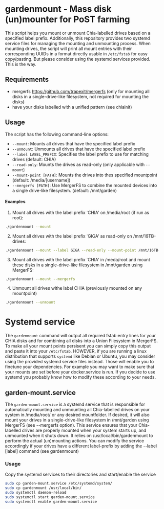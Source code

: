 # gardenmount - Mass disk (un)mounter for PoST farming

This script helps you mount or unmount Chia-labelled drives based on a specified label prefix. Additionally, this repository provides two systemd service files for managing the mounting and unmounting process.
When mounting drives, the script will print all mount entries with their corresponding UUIDs in a format directly usable in `/etc/fstab` for easy copy/pasting. But please consider using the systemd services provided. This is the way.

## Requirements

- mergerfs https://github.com/trapexit/mergerfs (only for mounting all disks in a single-drive-like filesystem, not required for mounting the disks)
- have your disks labelled with a unified pattern (see chiainit)

## Usage

The script has the following command-line options:

- `--mount`: Mounts all drives that have the specified label prefix
- `--unmount`: Unmounts all drives that have the specified label prefix
- `--label LABEL_PREFIX`: Specifies the label prefix to use for matching drives (default: CHIA)
- `--read-only`: Mounts the drives as read-only (only applicable with `--mount`)
- `--mount-point [PATH]`: Mounts the drives into thes specified mountpoint (default: /media/[username])
- `--mergerfs [PATH]`: Use MergerFS to combine the mounted devices into a single drive-like filesystem. (default: /mnt/garden)

#### Examples

1. Mount all drives with the label prefix 'CHIA' on /media/root (if run as root):

```bash
./gardenmount --mount
```

2. Mount all drives with the label prefix 'GIGA' as read-only on /mnt/16TB-drives:

```bash
./gardenmount --mount --label GIGA --read-only --mount-point /mnt/16TB-drives
```

3. Mount all drives with the label prefix 'CHIA' in /meda/root and mount these disks in a single-drive-like filesystem in /mnt/garden using MergerFS:

```bash
./gardenmount --mount --mergerfs
```

4. Unmount all drives withe label CHIA (previously mounted on any mountpoint)
```bash
./gardenmount --unmount
```

# Systemd service

The `gardenmount` command will output all required fstab entry lines for your CHIA disks and for combining all disks into a Union Filesystem in MergerFS. To make all your mount points persisent you can simply copy this output and paste it into your `/etc/fstab`. HOWEVER, if you are running a linux distribution that supports `systemd` like Debian or Ubuntu, you may consider using the provided systemd service files instead. Those will enable you to finetune your dependencies. For example you may want to make sure that your mounts are set before your docker.service is run. If you decide to use systemd you probably know how to modify these according to your needs.

## garden-mount.service

The `garden-mount.service` is a systemd service that is responsible for automatically mounting and unmounting all Chia-labelled drives on your system in /media/root/ or any desired mountfolder. If desired, it will also mount your drives in a single-drive-like filesystem in /mnt/garden using MergerFS (see --mergerfs option). This service ensures that your Chia-labelled drives are properly mounted when your system starts up, and unmounted when it shuts down. It relies on /usr/local/bin/gardenmount to perform the actual (un)mounting actions. You can modify the service accordingly if your drives have a different label-prefix by adding the --label [label] command (see gardenmount)

### Usage

Copy the systemd services to their directories and start/enable the service
```bash
sudo cp garden-mount.service /etc/systemd/system/
sudo cp gardenmount /usr/local/bin/
sudo systemctl daemon-reload
sudo systemctl start garden-mount.service
sudo systemctl enable garden-mount.service
```
